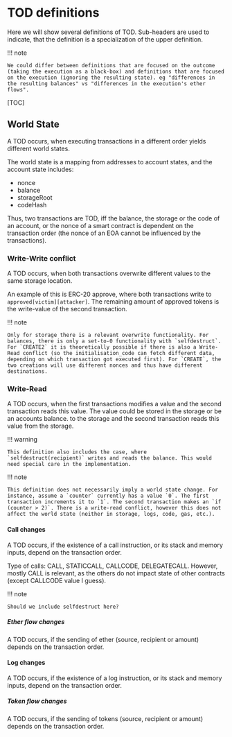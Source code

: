 # TOD definitions

Here we will show several definitions of TOD. Sub-headers are used to indicate, that the definition is a specialization of the upper definition.

!!! note

    We could differ between definitions that are focused on the outcome (taking the execution as a black-box) and definitions that are focused on the execution (ignoring the resulting state). eg "differences in the resulting balances" vs "differences in the execution's ether flows".

[TOC]

## World State

A TOD occurs, when executing transactions in a different order yields different world states.

The world state is a mapping from addresses to account states, and the account state includes:

- nonce
- balance
- storageRoot
- codeHash

Thus, two transactions are TOD, iff the balance, the storage or the code of an account, or the nonce of a smart contract is dependent on the transaction order (the nonce of an EOA cannot be influenced by the transactions).

### Write-Write conflict

A TOD occurs, when both transactions overwrite different values to the same storage location.

An example of this is ERC-20 approve, where both transactions write to `approved[victim][attacker]`. The remaining amount of approved tokens is the write-value of the second transaction.

!!! note

    Only for storage there is a relevant overwrite functionality. For balances, there is only a set-to-0 functionality with `selfdestruct`. For `CREATE2` it is theoretically possible if there is also a Write-Read conflict (so the initialisation_code can fetch different data, depending on which transaction got executed first). For `CREATE`, the two creations will use different nonces and thus have different destinations.

### Write-Read

A TOD occurs, when the first transactions modifies a value and the second transaction reads this value. The value could be stored in the storage or be an accounts balance. to the storage and the second transaction reads this value from the storage.

!!! warning

    This definition also includes the case, where `selfdestruct(recipient)` writes and reads the balance. This would need special care in the implementation.

!!! note

    This definition does not necessarily imply a world state change. For instance, assume a `counter` currently has a value `0`. The first transaction increments it to `1`. The second transaction makes an `if (counter > 2)`. There is a write-read conflict, however this does not affect the world state (neither in storage, logs, code, gas, etc.).

#### Call changes

A TOD occurs, if the existence of a call instruction, or its stack and memory inputs, depend on the transaction order.

Type of calls: CALL, STATICCALL, CALLCODE, DELEGATECALL. However, mostly CALL is relevant, as the others do not impact state of other contracts (except CALLCODE value I guess).

!!! note

    Should we include selfdestruct here?

##### Ether flow changes

A TOD occurs, if the sending of ether (source, recipient or amount) depends on the transaction order.

#### Log changes

A TOD occurs, if the existence of a log instruction, or its stack and memory inputs, depend on the transaction order.

##### Token flow changes

A TOD occurs, if the sending of tokens (source, recipient or amount) depends on the transaction order.
